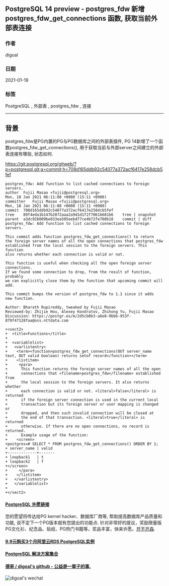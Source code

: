 ## PostgreSQL 14 preview - postgres_fdw 新增 postgres_fdw_get_connections 函数, 获取当前外部表连接   
  
### 作者  
digoal  
  
### 日期  
2021-01-19   
  
### 标签  
PostgreSQL , 外部表 , postgres_fdw , 连接    
  
----  
  
## 背景  
postgres_fdw是PG内置的PG与PG数据库之间的外部表插件, PG 14新增了一个函数postgres_fdw_get_connections(), 用于获取当前与外部server之间建立的外部表连接有哪些, 状态如何.    
  
https://git.postgresql.org/gitweb/?p=postgresql.git;a=commit;h=708d165ddb92c54077a372acf6417e258dcb5fef  
  
```  
postgres_fdw: Add function to list cached connections to foreign servers.  
author	Fujii Masao <fujii@postgresql.org>	  
Mon, 18 Jan 2021 06:11:08 +0000 (15:11 +0900)  
committer	Fujii Masao <fujii@postgresql.org>	  
Mon, 18 Jan 2021 06:11:08 +0000 (15:11 +0900)  
commit	708d165ddb92c54077a372acf6417e258dcb5fef  
tree	89f4eda1b147b2072aaa2a9d1d1f2f7061b681b6	tree | snapshot  
parent	a3dc926009be833ea505eebd77ce4b72fe708b18	commit | diff  
postgres_fdw: Add function to list cached connections to foreign servers.  
  
This commit adds function postgres_fdw_get_connections() to return  
the foreign server names of all the open connections that postgres_fdw  
established from the local session to the foreign servers. This function  
also returns whether each connection is valid or not.  
  
This function is useful when checking all the open foreign server connections.  
If we found some connection to drop, from the result of function, probably  
we can explicitly close them by the function that upcoming commit will add.  
  
This commit bumps the version of postgres_fdw to 1.1 since it adds  
new function.  
  
Author: Bharath Rupireddy, tweaked by Fujii Masao  
Reviewed-by: Zhijie Hou, Alexey Kondratov, Zhihong Yu, Fujii Masao  
Discussion: https://postgr.es/m/2d5cb0b3-a6e8-9bbb-953f-879f47128faa@oss.nttdata.com  
```  
  
```  
+<sect2>  
+  <title>Functions</title>  
+  
+  <variablelist>  
+   <varlistentry>  
+    <term><function>postgres_fdw_get_connections(OUT server_name text, OUT valid boolean) returns setof record</function></term>  
+    <listitem>  
+     <para>  
+      This function returns the foreign server names of all the open  
+      connections that <filename>postgres_fdw</filename> established from  
+      the local session to the foreign servers. It also returns whether  
+      each connection is valid or not. <literal>false</literal> is returned  
+      if the foreign server connection is used in the current local  
+      transaction but its foreign server or user mapping is changed or  
+      dropped, and then such invalid connection will be closed at  
+      the end of that transaction. <literal>true</literal> is returned  
+      otherwise. If there are no open connections, no record is returned.  
+      Example usage of the function:  
+    <screen>  
+postgres=# SELECT * FROM postgres_fdw_get_connections() ORDER BY 1;  
+ server_name | valid   
+-------------+-------  
+ loopback1   | t  
+ loopback2   | f  
+</screen>  
+     </para>  
+    </listitem>  
+   </varlistentry>  
+   </variablelist>  
+  
+</sect2>  
```  
  
  
#### [PostgreSQL 许愿链接](https://github.com/digoal/blog/issues/76 "269ac3d1c492e938c0191101c7238216")
您的愿望将传达给PG kernel hacker、数据库厂商等, 帮助提高数据库产品质量和功能, 说不定下一个PG版本就有您提出的功能点. 针对非常好的提议，奖励限量版PG文化衫、纪念品、贴纸、PG热门书籍等，奖品丰富，快来许愿。[开不开森](https://github.com/digoal/blog/issues/76 "269ac3d1c492e938c0191101c7238216").  
  
  
#### [9.9元购买3个月阿里云RDS PostgreSQL实例](https://www.aliyun.com/database/postgresqlactivity "57258f76c37864c6e6d23383d05714ea")
  
  
#### [PostgreSQL 解决方案集合](https://yq.aliyun.com/topic/118 "40cff096e9ed7122c512b35d8561d9c8")
  
  
#### [德哥 / digoal's github - 公益是一辈子的事.](https://github.com/digoal/blog/blob/master/README.md "22709685feb7cab07d30f30387f0a9ae")
  
  
![digoal's wechat](../pic/digoal_weixin.jpg "f7ad92eeba24523fd47a6e1a0e691b59")
  
